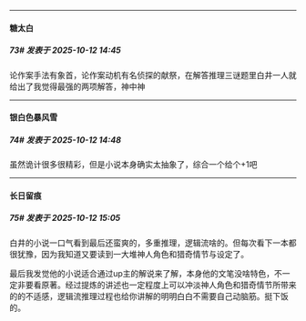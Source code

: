 ﻿
*****

####  糖太白  
##### 73#       发表于 2025-10-12 14:45

论作案手法有象首，论作案动机有名侦探的献祭，在解答推理三谜题里白井一人就给出了我觉得最强的两项解答，神中神


*****

####  银白色暴风雪  
##### 74#       发表于 2025-10-12 14:48

虽然诡计很多很精彩，但是小说本身确实太抽象了，综合一个给个+1吧


*****

####  长日留痕  
##### 75#       发表于 2025-10-12 15:05

白井的小说一口气看到最后还蛮爽的，多重推理，逻辑流啥的。但每次看下一本都很犹豫，因为我知道又要读到一大堆神人角色和猎奇情节与设定了。

最后我发觉他的小说适合通过up主的解说来了解，本身他的文笔没啥特色，不一定非要看原著。经过提炼的讲述也一定程度上可以冲淡神人角色和猎奇情节所带来的的不适感，逻辑流推理过程也给你讲解的明明白白不需要自己动脑筋。挺下饭的。

